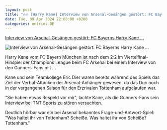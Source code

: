```yaml
---
layout: post
title: "🔥🔥 [Harry Kane] Interview von Arsenal-Gesängen gestört: FC Bayerns Harry Kane ..."
date: Tue, 09 Apr 2024 22:00:00 +0200
categories: entries DE
---
```

[Interview von Arsenal-Gesängen gestört: FC Bayerns Harry Kane ...](https://www.spox.com/de/sport/listen/fussball/championsleague/2404/bayerns-harry-kane-reagiert-eiskalt-auf-arsenal-gesaenge.html)

![Interview von Arsenal-Gesängen gestört: FC Bayerns Harry Kane ...](https://www.spox.com/de/sport/fussball/bundesliga/fc-bayern/2404/Bilder/kane-16001.jpg)

Harry Kane vom FC Bayern München ist nach dem 2:2 im Viertelfinal-Hinspiel der Champions League beim FC Arsenal bei einem Interview von den Gunners-Fans mit ...

Kane und sein Teamkollege Eric Dier waren bereits während des Spiels das Ziel der Verbal-Attacken der Arsenal-Anhänger gewesen, da das Duo noch in der vergangenen Saison für den Erzrivalen Tottenham aufgelaufen war.

"Sie haben etwas Respekt vor mir", lachte Kane, als die Gunners-Fans sein Interview bei TNT Sports zu stören versuchten.

Deutlich hörbar war ein bei Arsenal bekanntes Frage-und-Antwort-Spiel: "Was haltet ihr von Tottenham? Scheiße. Was haltet ihr von Scheiße? Tottenham."

